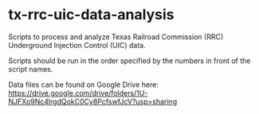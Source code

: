 # tx-rrc-uic-data-analysis
Scripts to process and analyze Texas Railroad Commission (RRC) Underground Injection Control (UIC) data.

Scripts should be run in the order specified by the numbers in front of the script names.

Data files can be found on Google Drive here: https://drive.google.com/drive/folders/1U-NJFXo9Nc4lrgdQokC0Cy8PcfswfJcV?usp=sharing
